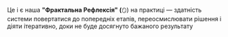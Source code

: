 Це і є наша **"Фрактальна Рефлексія" (**`🪞`) на практиці — здатність системи повертатися до попередніх етапів, переосмислювати рішення і діяти ітеративно, доки не буде досягнуто бажаного результату